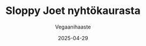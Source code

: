 ---
title: "Sloppy Joet nyhtö­kaurasta"
image: "https://vegaanibotti.lauravuo.me/2025/04/2025-04-29_small.png"
date: 2025-04-29
receipt_url: "https://vegaanihaaste.fi/reseptit/sloppy-joet-nyhtokaurasta"
author: "Vegaanihaaste"
---